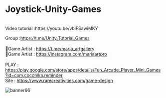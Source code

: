 # Joystick-Unity-Games
<br />
Video tutorial :https://youtu.be/vblFSawiMKY<br />

Group :https://t.me/Unity_Tutorial_Games<br /><br />
🎨Game Artist : https://t.me/maria_artgallery<br />
🎨Game Artist : https://instagram.com/mariaartpro  <br /><br />
PLAY : https://play.google.com/store/apps/details/Fun_Arcade_Player_Mini_Games?id=com.coconika.reminder<br />
Site : https://www.rarecreativities.com/game-design <br />

![banner66](https://user-images.githubusercontent.com/83016119/222824679-668ac018-274a-4bfa-87a9-731ea877b8f4.png)
